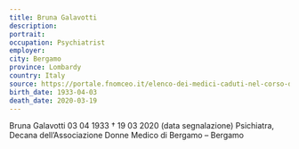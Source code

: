 ```yaml
---
title: Bruna Galavotti
description: 
portrait: 
occupation: Psychiatrist
employer: 
city: Bergamo
province: Lombardy
country: Italy 
source: https://portale.fnomceo.it/elenco-dei-medici-caduti-nel-corso-dellepidemia-di-covid-19/
birth_date: 1933-04-03
death_date: 2020-03-19
---
```


Bruna Galavotti 03 04 1933 † 19 03 2020 (data segnalazione)
Psichiatra, Decana dell’Associazione Donne Medico di Bergamo – Bergamo